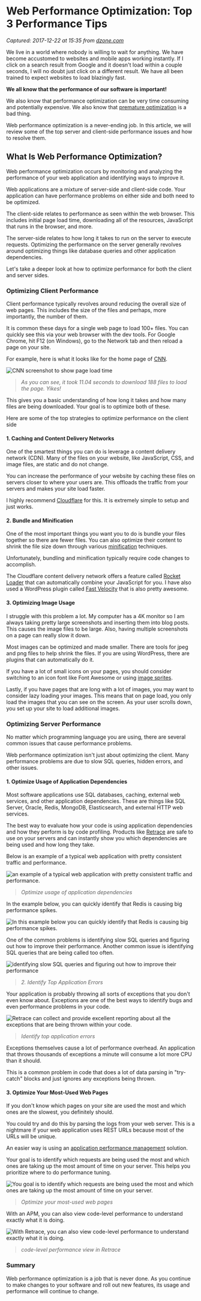 # Web Performance Optimization: Top 3 Performance Tips

_Captured: 2017-12-22 at 15:35 from [dzone.com](https://dzone.com/articles/web-performance-optimization-top-3-performance-tip?edition=347102&utm_source=Zone%20Newsletter&utm_medium=email&utm_campaign=performance%202017-12-22)_

We live in a world where nobody is willing to wait for anything. We have become accustomed to websites and mobile apps working instantly. If I click on a search result from Google and it doesn't load within a couple seconds, I will no doubt just click on a different result. We have all been trained to expect websites to load blazingly fast.

**We all know that the performance of our software is important!**

We also know that performance optimization can be very time consuming and potentially expensive. We also know that [premature optimization](https://stackify.com/premature-optimization-evil/) is a bad thing.

Web performance optimization is a never-ending job. In this article, we will review some of the top server and client-side performance issues and how to resolve them.

## What Is Web Performance Optimization?

Web performance optimization occurs by monitoring and analyzing the performance of your web application and identifying ways to improve it.

Web applications are a mixture of server-side and client-side code. Your application can have performance problems on either side and both need to be optimized.

The client-side relates to performance as seen within the web browser. This includes initial page load time, downloading all of the resources, JavaScript that runs in the browser, and more.

The server-side relates to how long it takes to run on the server to execute requests. Optimizing the performance on the server generally revolves around optimizing things like database queries and other application dependencies.

Let's take a deeper look at how to optimize performance for both the client and server sides.

### Optimizing Client Performance

Client performance typically revolves around reducing the overall size of web pages. This includes the size of the files and perhaps, more importantly, the number of them.

It is common these days for a single web page to load 100+ files. You can quickly see this via your web browser with the dev tools. For Google Chrome, hit F12 (on Windows), go to the Network tab and then reload a page on your site.

For example, here is what it looks like for the home page of [CNN](http://www.cnn.com/).

![CNN screenshot to show page load time](https://stackify.com/wp-content/uploads/2017/11/word-image-11-1024x732.png)

> _As you can see, it took 11.04 seconds to download 188 files to load the page. Yikes!_

This gives you a basic understanding of how long it takes and how many files are being downloaded. Your goal is to optimize both of these.

Here are some of the top strategies to optimize performance on the client side

#### 1\. Caching and Content Delivery Networks

One of the smartest things you can do is leverage a content delivery network (CDN). Many of the files on your website, like JavaScript, CSS, and image files, are static and do not change.

You can increase the performance of your website by caching these files on servers closer to where your users are. This offloads the traffic from your servers and makes your site load faster.

I highly recommend [Cloudflare](https://www.cloudflare.com/) for this. It is extremely simple to setup and just works.

#### 2\. Bundle and Minification

One of the most important things you want you to do is bundle your files together so there are fewer files. You can also optimize their content to shrink the file size down through various [minification](https://en.wikipedia.org/wiki/Minification_\(programming\)) techniques.

Unfortunately, bundling and minification typically require code changes to accomplish.

The Cloudflare content delivery network offers a feature called [Rocket Loader](https://support.cloudflare.com/hc/en-us/articles/200168056-What-does-Rocket-Loader-do-) that can automatically combine your JavaScript for you. I have also used a WordPress plugin called [Fast Velocity](https://fastvelocity.com/) that is also pretty awesome.

#### 3\. Optimizing Image Usage

I struggle with this problem a lot. My computer has a 4K monitor so I am always taking pretty large screenshots and inserting them into blog posts. This causes the image files to be large. Also, having multiple screenshots on a page can really slow it down.

Most images can be optimized and made smaller. There are tools for jpeg and png files to help shrink the files. If you are using WordPress, there are plugins that can automatically do it.

If you have a lot of small icons on your pages, you should consider switching to an icon font like Font Awesome or using [image sprites](https://www.w3schools.com/css/css_image_sprites.asp).

Lastly, if you have pages that are long with a lot of images, you may want to consider lazy loading your images. This means that on page load, you only load the images that you can see on the screen. As your user scrolls down, you set up your site to load additional images.

### Optimizing Server Performance

No matter which programming language you are using, there are several common issues that cause performance problems.

Web performance optimization isn't just about optimizing the client. Many performance problems are due to slow SQL queries, hidden errors, and other issues.

#### 1\. Optimize Usage of Application Dependencies

Most software applications use SQL databases, caching, external web services, and other application dependencies. These are things like SQL Server, Oracle, Redis, MongoDB, Elasticsearch, and external HTTP web services.

The best way to evaluate how your code is using application dependencies and how they perform is by code profiling. Products like [Retrace](https://stackify.com/retrace/) are safe to use on your servers and can instantly show you which dependencies are being used and how long they take.

Below is an example of a typical web application with pretty consistent traffic and performance.

![an example of a typical web application with pretty consistent traffic and performance.](https://stackify.com/wp-content/uploads/2017/11/word-image-12-1024x241.png)

> _Optimize usage of application dependencies_

In the example below, you can quickly identify that Redis is causing big performance spikes.

![In this example below you can quickly identify that Redis is causing big performance spikes.](https://stackify.com/wp-content/uploads/2017/11/word-image-13.png)

One of the common problems is identifying slow SQL queries and figuring out how to improve their performance. Another common issue is identifying SQL queries that are being called too often.

![ identifying slow SQL queries and figuring out how to improve their performance](https://stackify.com/wp-content/uploads/2017/11/word-image-14-1024x350.png)

> _2. Identify Top Application Errors_

Your application is probably throwing all sorts of exceptions that you don't even know about. Exceptions are one of the best ways to identify bugs and even performance problems in your code.

![Retrace can collect and provide excellent reporting about all the exceptions that are being thrown within your code.](https://stackify.com/wp-content/uploads/2017/11/word-image-15-1024x378.png)

> _Identify top application errors_

Exceptions themselves cause a lot of performance overhead. An application that throws thousands of exceptions a minute will consume a lot more CPU than it should.

This is a common problem in code that does a lot of data parsing in "try-catch" blocks and just ignores any exceptions being thrown.

#### 3\. Optimize Your Most-Used Web Pages

If you don't know which pages on your site are used the most and which ones are the slowest, you definitely should.

You could try and do this by parsing the logs from your web server. This is a nightmare if your web application uses REST URLs because most of the URLs will be unique.

An easier way is using an [application performance management](https://stackify.com/what-is-apm/) solution.

Your goal is to identify which requests are being used the most and which ones are taking up the most amount of time on your server. This helps you prioritize where to do performance tuning.

![You goal is to identify which requests are being used the most and which ones are taking up the most amount of time on your server.](https://stackify.com/wp-content/uploads/2017/11/word-image-16-1024x398.png)

> _Optimize your most-used web pages_

With an APM, you can also view code-level performance to understand exactly what it is doing.

![With Retrace, you can also view code-level performance to understand exactly what it is doing.](https://stackify.com/wp-content/uploads/2017/11/word-image-17-1024x459.png)

> _code-level performance view in Retrace_

### Summary

Web performance optimization is a job that is never done. As you continue to make changes to your software and roll out new features, its usage and performance will continue to change.
